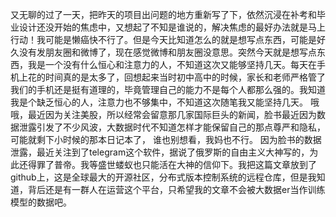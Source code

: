 ﻿﻿﻿又无聊的过了一天，把昨天的项目出问题的地方重新写了下，依然沉浸在补考和毕业设计还没开始的焦虑中，又想起了不知是谁说的，解决焦虑的最好办法就是马上行动！我可能是懒癌快不行了。但是今天比知道怎么的就是想写点东西，可能是好久没有发朋友圈和微博了，现在感觉微博和朋友圈没意思。突然今天就是想写点东西，我是一个没有什么恒心和注意力的人，不知道这次又能够坚持几天。每天在手机上花的时间真的是太多了，回想起来当时初中高中的时候，家长和老师严格管了我们的手机还是挺有道理的，毕竟管理自己的能力不是每个人都那么强的。我知道我是个缺乏恒心的人，注意力也不够集中，不知道这次随笔我又能坚持几天。哦哦，最近因为关注美股，所以经常会留意那几家国际巨头的新闻，脸书最近因为数据泄露引发了不少风波，大数据时代不知道怎样才能保留自己的那点尊严和隐私，可能就剩下小时候的那本日记本了， 谁也别想看，我妈也不行。  因为脸书的数据泄露，最近关注到了telegram这个软件，据说了俄罗斯的自由主义大神写的，为此还得罪了普帝。我等盛世蝼蚁也只能活在大神的信仰下。我把这篇文章放到了github上，这是全球最大的开源社区，分布式版本控制系统的远程仓库，但是我知道，背后还是有一群人在运营这个平台，只希望我的文章不会被大数据er当作训练模型的数据吧。